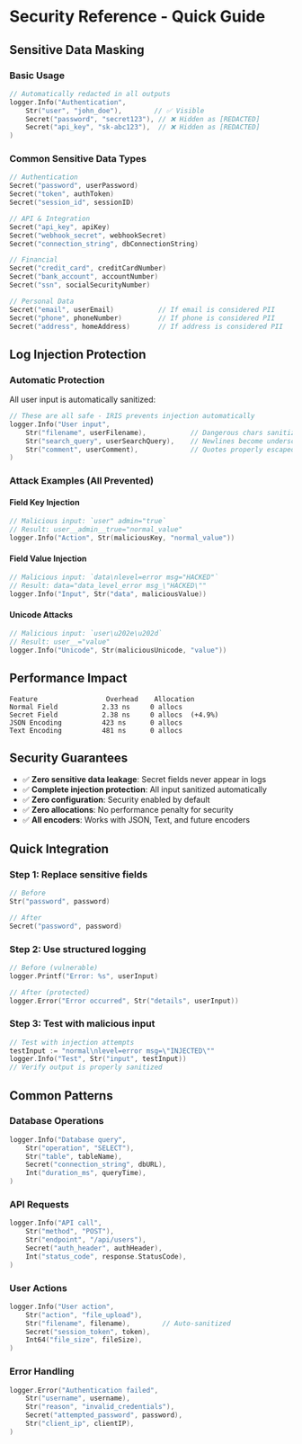 # Security Reference - Quick Guide

## Sensitive Data Masking

### Basic Usage
```go
// Automatically redacted in all outputs
logger.Info("Authentication",
    Str("user", "john_doe"),        // ✅ Visible
    Secret("password", "secret123"), // ❌ Hidden as [REDACTED]
    Secret("api_key", "sk-abc123"),  // ❌ Hidden as [REDACTED]
)
```

### Common Sensitive Data Types
```go
// Authentication
Secret("password", userPassword)
Secret("token", authToken)
Secret("session_id", sessionID)

// API & Integration
Secret("api_key", apiKey)
Secret("webhook_secret", webhookSecret)
Secret("connection_string", dbConnectionString)

// Financial
Secret("credit_card", creditCardNumber)
Secret("bank_account", accountNumber)
Secret("ssn", socialSecurityNumber)

// Personal Data
Secret("email", userEmail)           // If email is considered PII
Secret("phone", phoneNumber)         // If phone is considered PII
Secret("address", homeAddress)       // If address is considered PII
```

## Log Injection Protection

### Automatic Protection
All user input is automatically sanitized:

```go
// These are all safe - IRIS prevents injection automatically
logger.Info("User input",
    Str("filename", userFilename),           // Dangerous chars sanitized
    Str("search_query", userSearchQuery),    // Newlines become underscores  
    Str("comment", userComment),             // Quotes properly escaped
)
```

### Attack Examples (All Prevented)

#### Field Key Injection
```go
// Malicious input: `user" admin="true`
// Result: user__admin__true="normal_value"
logger.Info("Action", Str(maliciousKey, "normal_value"))
```

#### Field Value Injection  
```go
// Malicious input: `data\nlevel=error msg="HACKED"`
// Result: data="data_level_error msg_\"HACKED\""
logger.Info("Input", Str("data", maliciousValue))
```

#### Unicode Attacks
```go
// Malicious input: `user\u202e\u202d`  
// Result: user__="value"
logger.Info("Unicode", Str(maliciousUnicode, "value"))
```

## Performance Impact

```
Feature                 Overhead    Allocation
Normal Field           2.33 ns     0 allocs
Secret Field           2.38 ns     0 allocs  (+4.9%)
JSON Encoding          423 ns      0 allocs
Text Encoding          481 ns      0 allocs
```

## Security Guarantees

- ✅ **Zero sensitive data leakage**: Secret fields never appear in logs
- ✅ **Complete injection protection**: All input sanitized automatically  
- ✅ **Zero configuration**: Security enabled by default
- ✅ **Zero allocations**: No performance penalty for security
- ✅ **All encoders**: Works with JSON, Text, and future encoders

## Quick Integration

### Step 1: Replace sensitive fields
```go
// Before
Str("password", password)

// After  
Secret("password", password)
```

### Step 2: Use structured logging
```go
// Before (vulnerable)
logger.Printf("Error: %s", userInput)

// After (protected)
logger.Error("Error occurred", Str("details", userInput))
```

### Step 3: Test with malicious input
```go
// Test with injection attempts
testInput := "normal\nlevel=error msg=\"INJECTED\""
logger.Info("Test", Str("input", testInput))
// Verify output is properly sanitized
```

## Common Patterns

### Database Operations
```go
logger.Info("Database query",
    Str("operation", "SELECT"),
    Str("table", tableName),
    Secret("connection_string", dbURL),
    Int("duration_ms", queryTime),
)
```

### API Requests
```go
logger.Info("API call",
    Str("method", "POST"),
    Str("endpoint", "/api/users"),
    Secret("auth_header", authHeader),
    Int("status_code", response.StatusCode),
)
```

### User Actions
```go
logger.Info("User action",
    Str("action", "file_upload"),
    Str("filename", filename),        // Auto-sanitized
    Secret("session_token", token),
    Int64("file_size", fileSize),
)
```

### Error Handling
```go
logger.Error("Authentication failed",
    Str("username", username),
    Str("reason", "invalid_credentials"),
    Secret("attempted_password", password),
    Str("client_ip", clientIP),
)
```
